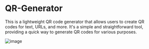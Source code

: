 ﻿# QR-Generator
This is a lightweight QR code generator that allows users to create QR codes for text, URLs, and more. It's a simple and straightforward tool, providing a quick way to generate QR codes for various purposes.

![image](https://github.com/dhawalbisht/QR-Generator/assets/73132472/3966251d-1c38-41e2-84bc-79bbe27184f4)

